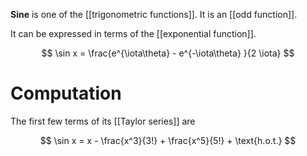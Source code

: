 **Sine** is one of the [[trigonometric functions]]. It is an [[odd function]]. 


It can be expressed in terms of the [[exponential function]].

$$
\sin x = \frac{e^{\iota\theta} - e^{-\iota\theta} }{2 \iota}
$$

# Computation

The first few terms of its [[Taylor series]] are

$$
\sin x = x - \frac{x^3}{3!} + \frac{x^5}{5!} + \text{h.o.t.}
$$